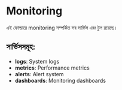 # Monitoring

এই ফোল্ডারে monitoring সম্পর্কিত সব সার্ভিস এবং টুল রয়েছে।

## সার্ভিসসমূহ:
- **logs**: System logs
- **metrics**: Performance metrics
- **alerts**: Alert system
- **dashboards**: Monitoring dashboards
